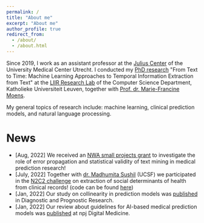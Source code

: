 ```yaml
---
permalink: /
title: "About me"
excerpt: "About me"
author_profile: true
redirect_from: 
  - /about/
  - /about.html
---
```



Since 2019, I work as an assistant professor at the [Julius Center](https://juliuscentrum.umcutrecht.nl/en) of the University Medical Center Utrecht. I conducted my [PhD research](https://limo.libis.be/primo-explore/fulldisplay?docid=LIRIAS2837094&context=L&vid=Lirias&search_scope=Lirias&tab=default_tab&fromSitemap=1) "From Text to Time: Machine Learning Approaches to Temporal Information Extraction from Text" at the [LIIR Research Lab](https://liir.cs.kuleuven.be/) of the Computer Science Department, Katholieke Universiteit Leuven, together with [Prof. dr. Marie-Francine Moens](https://people.cs.kuleuven.be/~sien.moens/). 

My general topics of research include: machine learning, clinical prediction models, and natural language processing.

News
======
- [Aug, 2022] We received an [NWA small projects grant](https://www.nwo.nl/en/calls/small-projects-nwa-routes-21/22) to investigate the role of error propagation and statistical validity of text mining in medical prediction research!
- [July, 2022] Together with [dr. Madhumita Sushil](https://madhumitasushil.github.io/) (UCSF) we participated in the [N2C2 challenge](https://n2c2.dbmi.hms.harvard.edu/2022-track-2) on extraction of social determinants of health from clinical records! (code can be found [here](https://github.com/tuur/sdoh_n2c2track2_ucsf_umcu))
- [Jan, 2022] Our study on collinearity in prediction models was [published](https://doi.org/10.1186/s41512-021-00115-5) in Diagnostic and Prognostic Research.
- [Jan, 2022] Our review about guidelines for AI-based medical prediction models was [published](https://www.nature.com/articles/s41746-021-00549-7) at npj Digital Medicine.

